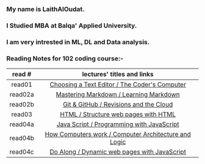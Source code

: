

### My name is LaithAlOudat.
### I Studied MBA at Balqa' Applied University.
### I am very intrested in ML, DL and Data analysis.


### Reading Notes for 102 coding course:-

| read #      | lectures' titles and links                                               |
|:-----------:|:-----------:                                                             |
| read01      |[Choosing a Text Editor / The Coder's Computer](https://laithaloudat.github.io/Reading-Notes/read01)        |
| read02a     |[Mastering Markdown / Learning Markdown](https://laithaloudat.github.io/Reading-Notes/read02a)         |
| read02b     |[Git & GitHub / Revisions and the Cloud](https://laithaloudat.github.io/Reading-Notes/read02b)      |
| read03      |[HTML / Structure web pages with HTML](https://laithaloudat.github.io/Reading-Notes/read03)      |
| read04a     |[Java Script / Programming with JavaScript](https://laithaloudat.github.io/Reading-Notes/read04a)       |
| read04b     |[How Computers work / Computer Architecture and Logic](https://laithaloudat.github.io/Reading-Notes/read04b)   |
| read04c     |[Do Along / Dynamic web pages with JavaScript](https://laithaloudat.github.io/reading04c/)|

